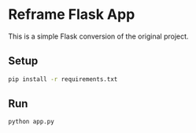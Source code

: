# Reframe Flask App

This is a simple Flask conversion of the original project.

## Setup
```bash
pip install -r requirements.txt
```

## Run
```bash
python app.py
```
